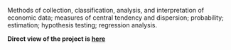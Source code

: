 Methods of collection, classification, analysis, and interpretation of economic data; measures of central tendency and dispersion; probability; estimation; hypothesis testing; regression analysis.

**Direct view of the project is [here](https://htmlpreview.github.io/?https://github.com/jinisrighthere/School/blob/main/Codes/Econ%20220%20lab/Econ220-Lan-Final-Project.html)**
